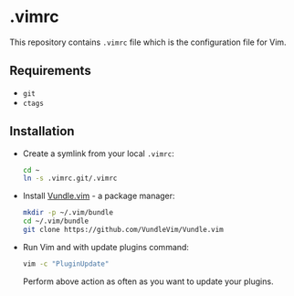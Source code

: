.vimrc
===
This repository contains `.vimrc` file which is the configuration file for Vim.

Requirements
---
- `git`
- `ctags`

Installation
---
- Create a symlink from your local `.vimrc`:
  ``` bash
  cd ~
  ln -s .vimrc.git/.vimrc
  ```
- Install [Vundle.vim](https://github.com/VundleVim/Vundle.vim) - a package manager:
  ``` bash
  mkdir -p ~/.vim/bundle
  cd ~/.vim/bundle
  git clone https://github.com/VundleVim/Vundle.vim
  ```
- Run Vim and with update plugins command:
  ``` bash
  vim -c "PluginUpdate"
  ```
  Perform above action as often as you want to update your plugins.
